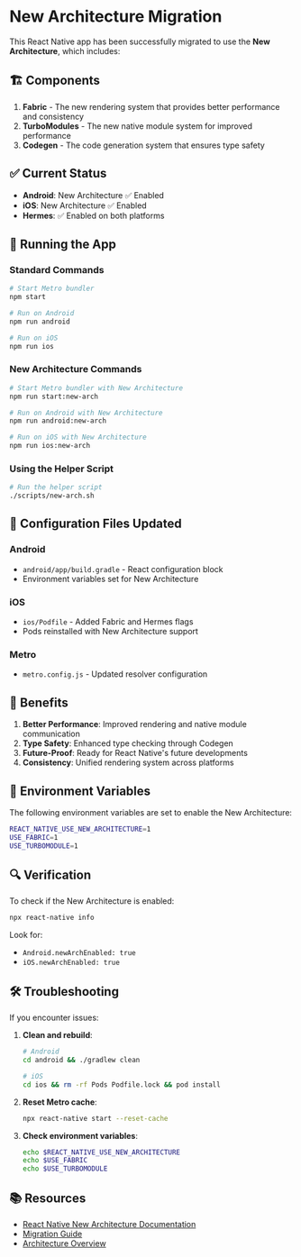 # New Architecture Migration

This React Native app has been successfully migrated to use the **New Architecture**, which includes:

## 🏗️ Components

1. **Fabric** - The new rendering system that provides better performance and consistency
2. **TurboModules** - The new native module system for improved performance
3. **Codegen** - The code generation system that ensures type safety

## ✅ Current Status

- **Android**: New Architecture ✅ Enabled
- **iOS**: New Architecture ✅ Enabled
- **Hermes**: ✅ Enabled on both platforms

## 🚀 Running the App

### Standard Commands

```bash
# Start Metro bundler
npm start

# Run on Android
npm run android

# Run on iOS
npm run ios
```

### New Architecture Commands

```bash
# Start Metro bundler with New Architecture
npm run start:new-arch

# Run on Android with New Architecture
npm run android:new-arch

# Run on iOS with New Architecture
npm run ios:new-arch
```

### Using the Helper Script

```bash
# Run the helper script
./scripts/new-arch.sh
```

## 🔧 Configuration Files Updated

### Android

- `android/app/build.gradle` - React configuration block
- Environment variables set for New Architecture

### iOS

- `ios/Podfile` - Added Fabric and Hermes flags
- Pods reinstalled with New Architecture support

### Metro

- `metro.config.js` - Updated resolver configuration

## 🌟 Benefits

1. **Better Performance**: Improved rendering and native module communication
2. **Type Safety**: Enhanced type checking through Codegen
3. **Future-Proof**: Ready for React Native's future developments
4. **Consistency**: Unified rendering system across platforms

## 📝 Environment Variables

The following environment variables are set to enable the New Architecture:

```bash
REACT_NATIVE_USE_NEW_ARCHITECTURE=1
USE_FABRIC=1
USE_TURBOMODULE=1
```

## 🔍 Verification

To check if the New Architecture is enabled:

```bash
npx react-native info
```

Look for:

- `Android.newArchEnabled: true`
- `iOS.newArchEnabled: true`

## 🛠️ Troubleshooting

If you encounter issues:

1. **Clean and rebuild**:

   ```bash
   # Android
   cd android && ./gradlew clean

   # iOS
   cd ios && rm -rf Pods Podfile.lock && pod install
   ```

2. **Reset Metro cache**:

   ```bash
   npx react-native start --reset-cache
   ```

3. **Check environment variables**:
   ```bash
   echo $REACT_NATIVE_USE_NEW_ARCHITECTURE
   echo $USE_FABRIC
   echo $USE_TURBOMODULE
   ```

## 📚 Resources

- [React Native New Architecture Documentation](https://reactnative.dev/docs/the-new-architecture)
- [Migration Guide](https://reactnative.dev/docs/the-new-architecture/migration-guide)
- [Architecture Overview](https://reactnative.dev/docs/the-new-architecture/architecture-overview)
